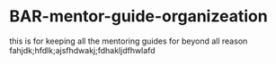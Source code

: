 # BAR-mentor-guide-organizeation
this is for keeping all the mentoring guides for beyond all reason
fahjdk;hfdlk;ajsfhdwakj;fdhakljdfhwlafd